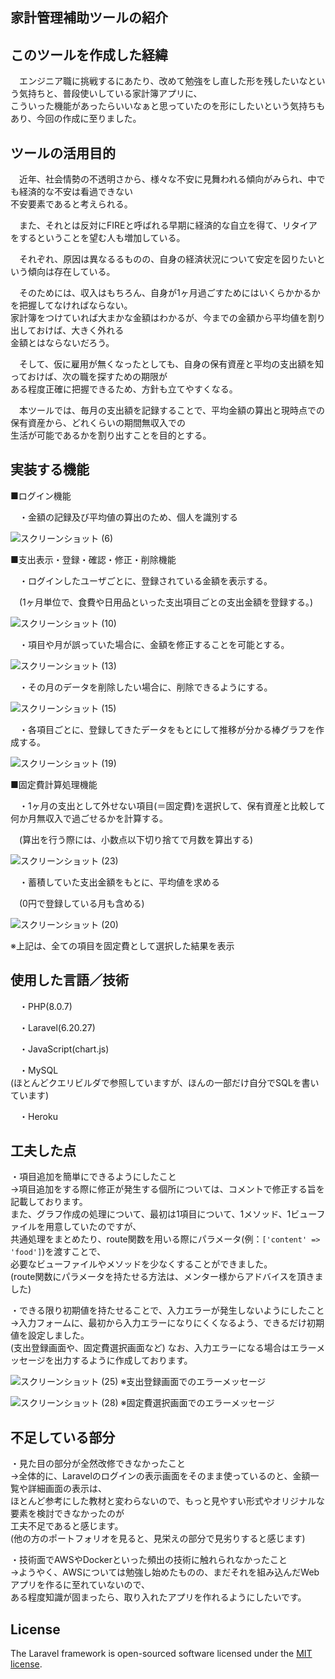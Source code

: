 ## 家計管理補助ツールの紹介

## このツールを作成した経緯

　エンジニア職に挑戦するにあたり、改めて勉強をし直した形を残したいなという気持ちと、普段使いしている家計簿アプリに、  
こういった機能があったらいいなぁと思っていたのを形にしたいという気持ちもあり、今回の作成に至りました。


## ツールの活用目的

　近年、社会情勢の不透明さから、様々な不安に見舞われる傾向がみられ、中でも経済的な不安は看過できない    
不安要素であると考えられる。			
			
　また、それとは反対にFIREと呼ばれる早期に経済的な自立を得て、リタイアをするということを望む人も増加している。			
			
　それぞれ、原因は異なるるものの、自身の経済状況について安定を図りたいという傾向は存在している。			
			
　そのためには、収入はもちろん、自身が1ヶ月過ごすためにはいくらかかるかを把握してなければならない。  
家計簿をつけていれば大まかな金額はわかるが、今までの金額から平均値を割り出しておけば、大きく外れる  
金額とはならないだろう。			
			
　そして、仮に雇用が無くなったとしても、自身の保有資産と平均の支出額を知っておけば、次の職を探すための期限が  
ある程度正確に把握できるため、方針も立てやすくなる。			
			
　本ツールでは、毎月の支出額を記録することで、平均金額の算出と現時点での保有資産から、どれくらいの期間無収入での  
生活が可能であるかを割り出すことを目的とする。			


## 実装する機能

■ログイン機能	
 
　・金額の記録及び平均値の算出のため、個人を識別する	
 
![スクリーンショット (6)](https://user-images.githubusercontent.com/82436202/132971737-303cf193-593e-47c0-9aa4-c48b385100b8.png)


	
■支出表示・登録・確認・修正・削除機能	


　・ログインしたユーザごとに、登録されている金額を表示する。	

　(1ヶ月単位で、食費や日用品といった支出項目ごとの支出金額を登録する。)	
 
 ![スクリーンショット (10)](https://user-images.githubusercontent.com/82436202/132972195-b229f21b-117e-4259-91f8-c9945214d96f.png)


　・項目や月が誤っていた場合に、金額を修正することを可能とする。	
 
 ![スクリーンショット (13)](https://user-images.githubusercontent.com/82436202/132972447-1dde8e1a-c0c2-4b20-9d4e-fe4667c87b5f.png)


　・その月のデータを削除したい場合に、削除できるようにする。	
 
 ![スクリーンショット (15)](https://user-images.githubusercontent.com/82436202/132972476-7fe7b0be-b479-4cce-b472-a4082d0c376f.png)


　・各項目ごとに、登録してきたデータをもとにして推移が分かる棒グラフを作成する。	

![スクリーンショット (19)](https://user-images.githubusercontent.com/82436202/132972565-9a05907a-0bac-4f11-a5bc-eed63c2adc50.png)

	
■固定費計算処理機能	

　・1ヶ月の支出として外せない項目(＝固定費)を選択して、保有資産と比較して何か月無収入で過ごせるかを計算する。	

　(算出を行う際には、小数点以下切り捨てで月数を算出する)	

![スクリーンショット (23)](https://user-images.githubusercontent.com/82436202/132972937-08ca61cb-bf5d-4ad2-b71b-c60980ef2e58.png)


　・蓄積していた支出金額をもとに、平均値を求める	

　(0円で登録している月も含める)	
 
![スクリーンショット (20)](https://user-images.githubusercontent.com/82436202/132972909-130da897-d5f5-418d-b3e4-ba2220737b4a.png)

※上記は、全ての項目を固定費として選択した結果を表示


## 使用した言語／技術

　・PHP(8.0.7)

　・Laravel(6.20.27)
 
　・JavaScript(chart.js)
 
　・MySQL  
  (ほとんどクエリビルダで参照していますが、ほんの一部だけ自分でSQLを書いています)

　・Heroku
 
 ## 工夫した点
 
 ・項目追加を簡単にできるようにしたこと  
→項目追加をする際に修正が発生する個所については、コメントで修正する旨を記載しております。  
 また、グラフ作成の処理について、最初は1項目について、1メソッド、1ビューファイルを用意していたのですが、  
 共通処理をまとめたり、route関数を用いる際にパラメータ(例：`['content' => 'food']`)を渡すことで、  
 必要なビューファイルやメソッドを少なくすることができました。  
 (route関数にパラメータを持たせる方法は、メンター様からアドバイスを頂きました)
 
 ・できる限り初期値を持たせることで、入力エラーが発生しないようにしたこと  
→入力フォームに、最初から入力エラーになりにくくなるよう、できるだけ初期値を設定しました。  
(支出登録画面や、固定費選択画面など)
なお、入力エラーになる場合はエラーメッセージを出力するように作成しております。


![スクリーンショット (25)](https://user-images.githubusercontent.com/82436202/132980099-a4849422-267e-4761-ba4a-b7a7936e3625.png)
※支出登録画面でのエラーメッセージ

![スクリーンショット (28)](https://user-images.githubusercontent.com/82436202/132980137-1cf6744c-37ab-4daa-a787-45833b9aaa86.png)
※固定費選択画面でのエラーメッセージ
 
 ## 不足している部分
 
 ・見た目の部分が全然改修できなかったこと  
→全体的に、Laravelのログインの表示画面をそのまま使っているのと、金額一覧や詳細画面の表示は、  
ほとんど参考にした教材と変わらないので、もっと見やすい形式やオリジナルな要素を検討できなかったのが  
工夫不足であると感じます。  
 (他の方のポートフォリオを見ると、見栄えの部分で見劣りすると感じます)
 
 ・技術面でAWSやDockerといった頻出の技術に触れられなかったこと  
→ようやく、AWSについては勉強し始めたものの、まだそれを組み込んだWebアプリを作るに至れていないので、  
ある程度知識が固まったら、取り入れたアプリを作れるようにしたいです。

## License

The Laravel framework is open-sourced software licensed under the [MIT license](https://opensource.org/licenses/MIT).
